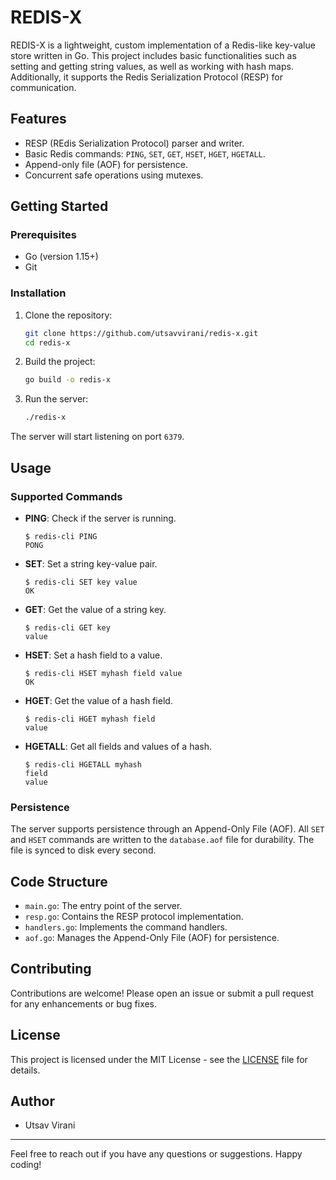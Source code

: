 # REDIS-X

REDIS-X is a lightweight, custom implementation of a Redis-like key-value store written in Go. This project includes basic functionalities such as setting and getting string values, as well as working with hash maps. Additionally, it supports the Redis Serialization Protocol (RESP) for communication.

## Features

- RESP (REdis Serialization Protocol) parser and writer.
- Basic Redis commands: `PING`, `SET`, `GET`, `HSET`, `HGET`, `HGETALL`.
- Append-only file (AOF) for persistence.
- Concurrent safe operations using mutexes.

## Getting Started

### Prerequisites

- Go (version 1.15+)
- Git

### Installation

1. Clone the repository:
   ```bash
   git clone https://github.com/utsavvirani/redis-x.git
   cd redis-x
   ```

2. Build the project:
   ```bash
   go build -o redis-x
   ```

3. Run the server:
   ```bash
   ./redis-x
   ```

The server will start listening on port `6379`.

## Usage

### Supported Commands

- **PING**: Check if the server is running.
  ```shell
  $ redis-cli PING
  PONG
  ```

- **SET**: Set a string key-value pair.
  ```shell
  $ redis-cli SET key value
  OK
  ```

- **GET**: Get the value of a string key.
  ```shell
  $ redis-cli GET key
  value
  ```

- **HSET**: Set a hash field to a value.
  ```shell
  $ redis-cli HSET myhash field value
  OK
  ```

- **HGET**: Get the value of a hash field.
  ```shell
  $ redis-cli HGET myhash field
  value
  ```

- **HGETALL**: Get all fields and values of a hash.
  ```shell
  $ redis-cli HGETALL myhash
  field
  value
  ```

### Persistence

The server supports persistence through an Append-Only File (AOF). All `SET` and `HSET` commands are written to the `database.aof` file for durability. The file is synced to disk every second.

## Code Structure

- `main.go`: The entry point of the server.
- `resp.go`: Contains the RESP protocol implementation.
- `handlers.go`: Implements the command handlers.
- `aof.go`: Manages the Append-Only File (AOF) for persistence.

## Contributing

Contributions are welcome! Please open an issue or submit a pull request for any enhancements or bug fixes.

## License

This project is licensed under the MIT License - see the [LICENSE](LICENSE) file for details.

## Author

- Utsav Virani

---

Feel free to reach out if you have any questions or suggestions. Happy coding!